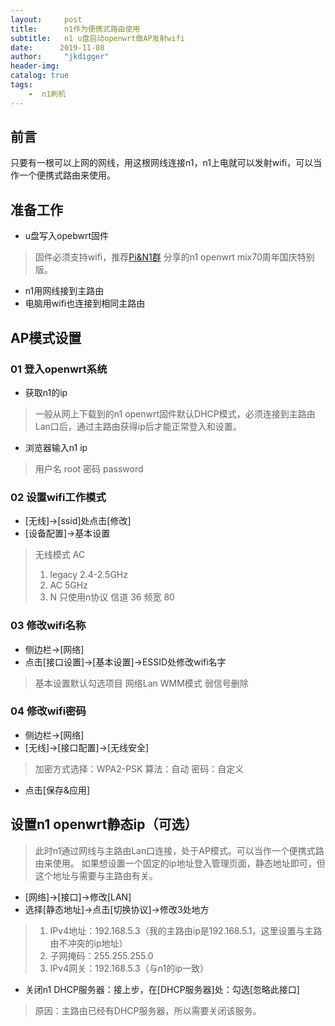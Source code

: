 ```yaml
---
layout:     post
title:      n1作为便携式路由使用
subtitle:   n1 u盘启动openwrt做AP发射wifi
date:      2019-11-08
author:     "jkdigger"
header-img: 
catalog: true
tags:
    -  n1刷机
---
```


## 前言
只要有一根可以上网的网线，用这根网线连接n1，n1上电就可以发射wifi，可以当作一个便携式路由来使用。

## 准备工作
* u盘写入opebwrt固件

> 固件必须支持wifi，推荐[Pi&N1群](https://t.me/NewPiN1Channel) 分享的n1 openwrt mix70周年国庆特别版。

* n1用网线接到主路由
* 电脑用wifi也连接到相同主路由

## AP模式设置

### 01 登入openwrt系统
* 获取n1的ip

> 一般从网上下载到的n1 openwrt固件默认DHCP模式，必须连接到主路由Lan口后，通过主路由获得ip后才能正常登入和设置。

* 浏览器输入n1 ip

> 用户名 root
> 密码 password

### 02 设置wifi工作模式

* [无线]->[ssid]处点击[修改]
* [设备配置]->基本设置

> 无线模式 AC
> 1. legacy 2.4-2.5GHz 
> 2. AC 5GHz
> 3. N 只使用n协议
> 信道 36
> 频宽 80

### 03 修改wifi名称
* 侧边栏->[网络]
* 点击[接口设置]->[基本设置]->ESSID处修改wifi名字

> 基本设置默认勾选项目
> 网络Lan
> WMM模式
> 弱信号删除

### 04 修改wifi密码
* 侧边栏->[网络]
* [无线]->[接口配置]->[无线安全]

> 加密方式选择：WPA2-PSK
> 算法：自动
> 密码：自定义

* 点击[保存&应用]

## 设置n1 openwrt静态ip（可选）
> 此时n1通过网线与主路由Lan口连接，处于AP模式。可以当作一个便携式路由来使用。
> 如果想设置一个固定的ip地址登入管理页面，静态地址即可，但这个地址与需要与主路由有关。

* [网络]->[接口]->修改[LAN]
* 选择[静态地址]->点击[切换协议]->修改3处地方

> 1. IPv4地址：192.168.5.3（我的主路由ip是192.168.5.1，这里设置与主路由不冲突的ip地址）
> 2. 子网掩码：255.255.255.0
> 3. IPv4网关：192.168.5.3（与n1的ip一致）


* 关闭n1 DHCP服务器：接上步，在[DHCP服务器]处：勾选[忽略此接口]

> 原因：主路由已经有DHCP服务器，所以需要关闭该服务。
